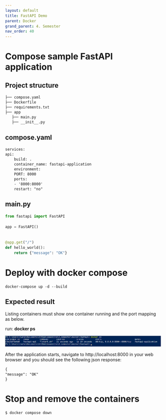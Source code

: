 ```yaml
---
layout: default
title: FastAPI Demo
parent: Docker
grand_parent: 4. Semester
nav_order: 40
---
```


# Compose sample FastAPI application

## Project structure

    ├── compose.yaml
    ├── Dockerfile
    ├── requirements.txt
    ├── app
       ├── main.py
       ├── __init__.py


## compose.yaml

    services:
    api:
        build: .
        container_name: fastapi-application
        environment:
        PORT: 8000
        ports:
        - '8000:8000'
        restart: "no"


## main.py
```python
from fastapi import FastAPI

app = FastAPI()


@app.get("/")
def hello_world():
    return {"message": "OK"}
```

# Deploy with docker compose

    docker-compose up -d --build

## Expected result
Listing containers must show one container running and the port mapping as below.

run: **docker ps**

![](../image/fasapi_demo.jpg)

After the application starts, navigate to http://localhost:8000 in your web browser and you should see the following json response:

    {
    "message": "OK"
    }

# Stop and remove the containers

    $ docker compose down